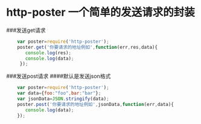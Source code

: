 # http-poster 一个简单的发送请求的封装
###发送get请求
``` javascript
    var poster=require('http-poster');
    poster.get('你要请求的地址例如',function(err,res,data){ 
       console.log(res);
       console.log(data);
     });
```
###发送post请求
####默认是发送json格式
``` javascript
    var poster=require('http-poster');
    var data={foo:"foo",bar:"bar"};
    var jsonData=JSON.stringify(data);
    poster.post('你要请求的地址例如',jsonData,function(err,data){
       console.log(data);
    });

